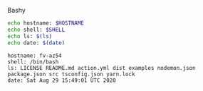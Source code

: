 
Bashy

``` bash
echo hostname: $HOSTNAME
echo shell: $SHELL
echo ls: $(ls)
echo date: $(date)
```

``` markdown-code-runner output
hostname: fv-az54
shell: /bin/bash
ls: LICENSE README.md action.yml dist examples nodemon.json package.json src tsconfig.json yarn.lock
date: Sat Aug 29 15:49:01 UTC 2020
```
